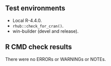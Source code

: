 ## Test environments
* Local R-4.4.0.
* `rhub::check_for_cran()`.
* win-builder (devel and release).

## R CMD check results
There were no ERRORs or WARNINGs or NOTEs.



